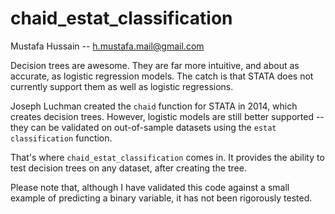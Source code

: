 chaid_estat_classification
===========

Mustafa Hussain -- h.mustafa.mail@gmail.com

Decision trees are awesome. They are far more intuitive, and about as accurate, as logistic regression models. The catch is that STATA does not currently support them as well as logistic regressions. 

Joseph Luchman created the `chaid` function for STATA in 2014, which creates decision trees. However, logistic models are still better supported -- they can be validated on out-of-sample datasets using the `estat classification` function.

That's where `chaid_estat_classification` comes in. It provides the ability to test decision trees on any dataset, after creating the tree.

Please note that, although I have validated this code against a small example of predicting a binary variable, it has not been rigorously tested.
